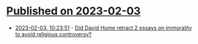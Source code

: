 # [Published on 2023-02-03](index.md)

* [2023-02-03, 10:23:51](https://news.ycombinator.com/item?id=34639445) - [Did David Hume retract 2 essays on immorality to avoid religious controversy?](https://retractionwatch.com/2023/02/02/did-david-hume-retract-2-essays-on-immorality-to-avoid-religious-controversy/)
